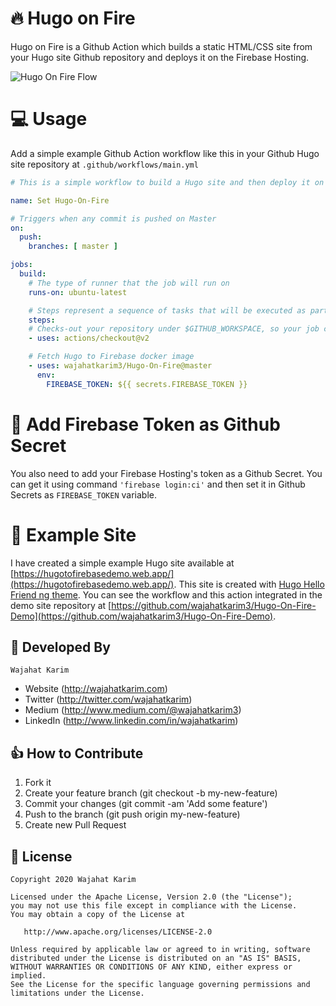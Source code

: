 # 🔥 Hugo on Fire
Hugo on Fire is a Github Action which builds a static HTML/CSS site from your Hugo site Github repository and deploys it on the Firebase Hosting.

![Hugo On Fire Flow](https://raw.githubusercontent.com/wajahatkarim3/hugo-on-fire/master/HugoOnFire_Flow.png)

# 💻 Usage
Add a simple example Github Action workflow like this in your Github Hugo site repository at `.github/workflows/main.yml`

```yaml
# This is a simple workflow to build a Hugo site and then deploy it on Firebase Hosting 

name: Set Hugo-On-Fire

# Triggers when any commit is pushed on Master
on:
  push:
    branches: [ master ]

jobs:
  build:
    # The type of runner that the job will run on
    runs-on: ubuntu-latest

    # Steps represent a sequence of tasks that will be executed as part of the job
    steps:
    # Checks-out your repository under $GITHUB_WORKSPACE, so your job can access it
    - uses: actions/checkout@v2

    # Fetch Hugo to Firebase docker image
    - uses: wajahatkarim3/Hugo-On-Fire@master
      env:
        FIREBASE_TOKEN: ${{ secrets.FIREBASE_TOKEN }}
```

# 📝 Add Firebase Token as Github Secret 
You also need to add your Firebase Hosting's token as a Github Secret. You can get it using command `'firebase login:ci'` and then set it in Github Secrets as `FIREBASE_TOKEN` variable.

# 🎯 Example Site
I have created a simple example Hugo site available at [https://hugotofirebasedemo.web.app/](https://hugotofirebasedemo.web.app/). This site is created with [Hugo Hello Friend ng theme](https://github.com/rhazdon/hugo-theme-hello-friend-ng). You can see the workflow and this action integrated in the demo site repository at [https://github.com/wajahatkarim3/Hugo-On-Fire-Demo](https://github.com/wajahatkarim3/Hugo-On-Fire-Demo). 

## 👨 Developed By
```
Wajahat Karim
```
- Website (http://wajahatkarim.com)
- Twitter (http://twitter.com/wajahatkarim)
- Medium (http://www.medium.com/@wajahatkarim3)
- LinkedIn (http://www.linkedin.com/in/wajahatkarim)

## 👍 How to Contribute
1. Fork it
2. Create your feature branch (git checkout -b my-new-feature)
3. Commit your changes (git commit -am 'Add some feature')
4. Push to the branch (git push origin my-new-feature)
5. Create new Pull Request

## 📃 License

    Copyright 2020 Wajahat Karim

    Licensed under the Apache License, Version 2.0 (the "License");
    you may not use this file except in compliance with the License.
    You may obtain a copy of the License at

       http://www.apache.org/licenses/LICENSE-2.0

    Unless required by applicable law or agreed to in writing, software
    distributed under the License is distributed on an "AS IS" BASIS,
    WITHOUT WARRANTIES OR CONDITIONS OF ANY KIND, either express or implied.
    See the License for the specific language governing permissions and
    limitations under the License.
